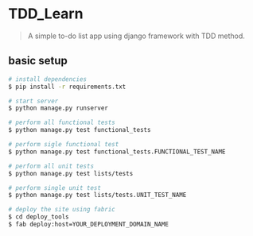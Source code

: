 # TDD_Learn
> A simple to-do list app using django framework with TDD method.

## basic setup
```bash
# install dependencies
$ pip install -r requirements.txt

# start server
$ python manage.py runserver

# perform all functional tests
$ python manage.py test functional_tests

# perform sigle functional test
$ python manage.py test functional_tests.FUNCTIONAL_TEST_NAME

# perform all unit tests
$ python manage.py test lists/tests

# perform single unit test
$ python manage.py test lists/tests.UNIT_TEST_NAME

# deploy the site using fabric
$ cd deploy_tools
$ fab deploy:host=YOUR_DEPLOYMENT_DOMAIN_NAME
